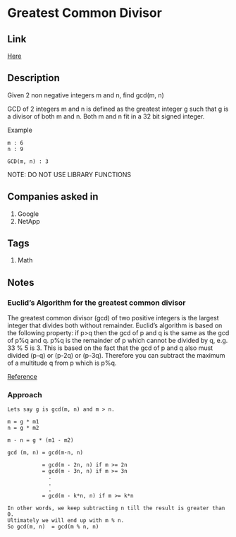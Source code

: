 # Greatest Common Divisor

## Link

[Here](https://www.interviewbit.com/problems/greatest-common-divisor/)

## Description

Given 2 non negative integers m and n, find gcd(m, n)

GCD of 2 integers m and n is defined as the greatest integer g such that g is a divisor of both m and n.
Both m and n fit in a 32 bit signed integer.

Example

```text
m : 6
n : 9

GCD(m, n) : 3
```

NOTE: DO NOT USE LIBRARY FUNCTIONS

## Companies asked in

1. Google
1. NetApp

## Tags

1. Math

## Notes

### Euclid’s Algorithm for the greatest common divisor

The greatest common divisor (gcd) of two positive integers is the largest integer that divides both without remainder. Euclid’s algorithm is based on the following property: if p>q then the gcd of p and q is the same as the gcd of p%q and q. p%q is the remainder of p which cannot be divided by q, e.g. 33 % 5 is 3. This is based on the fact that the gcd of p and q also must divided (p-q) or (p-2q) or (p-3q). Therefore you can subtract the maximum of a multitude q from p which is p%q.

[Reference](http://www.vogella.com/tutorials/JavaAlgorithmsEuclid/article.html#overview)

### Approach

```text
Lets say g is gcd(m, n) and m > n.

m = g * m1
n = g * m2

m - n = g * (m1 - m2)

gcd (m, n) = gcd(m-n, n)

           = gcd(m - 2n, n) if m >= 2n
           = gcd(m - 3n, n) if m >= 3n
             .
             .
             .
           = gcd(m - k*n, n) if m >= k*n

In other words, we keep subtracting n till the result is greater than 0. 
Ultimately we will end up with m % n.
So gcd(m, n)  = gcd(m % n, n)
```